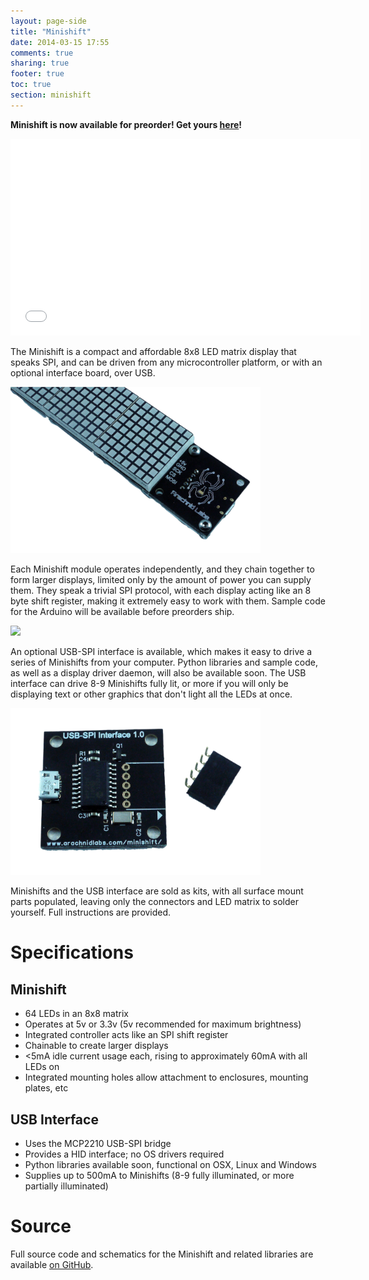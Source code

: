 ```yaml
---
layout: page-side
title: "Minishift"
date: 2014-03-15 17:55
comments: true
sharing: true
footer: true
toc: true
section: minishift
---
```

**Minishift is now available for preorder! Get yours [here](https://www.tindie.com/products/arachnidlabs/minishift/)!**

<iframe width="560" height="315" src="//www.youtube.com/embed/DGM5Mnr_MeA?rel=0" frameborder="0" allowfullscreen></iframe>

The Minishift is a compact and affordable 8x8 LED matrix display that speaks SPI, and can be driven from any microcontroller platform, or with an optional interface board, over USB.

<img src="front.png" width="400">

Each Minishift module operates independently, and they chain together to form larger displays, limited only by the amount of power you can supply them. They speak a trivial SPI protocol, with each display acting like an 8 byte shift register, making it extremely easy to work with them. Sample code for the Arduino will be available before preorders ship.

<img src="back.png" width="400">

An optional USB-SPI interface is available, which makes it easy to drive a series of Minishifts from your computer. Python libraries and sample code, as well as a display driver daemon, will also be available soon. The USB interface can drive 8-9 Minishifts fully lit, or more if you will only be displaying text or other graphics that don't light all the LEDs at once.

<img src="usb-interface.png" width="400">

Minishifts and the USB interface are sold as kits, with all surface mount parts populated, leaving only the connectors and LED matrix to solder yourself. Full instructions are provided.

# Specifications
## Minishift

 * 64 LEDs in an 8x8 matrix
 * Operates at 5v or 3.3v (5v recommended for maximum brightness)
 * Integrated controller acts like an SPI shift register
 * Chainable to create larger displays
 * <5mA idle current usage each, rising to approximately 60mA with all LEDs on
 * Integrated mounting holes allow attachment to enclosures, mounting plates, etc

## USB Interface

 * Uses the MCP2210 USB-SPI bridge
 * Provides a HID interface; no OS drivers required
 * Python libraries available soon, functional on OSX, Linux and Windows
 * Supplies up to 500mA to Minishifts (8-9 fully illuminated, or more partially illuminated)

# Source

Full source code and schematics for the Minishift and related libraries are available [on GitHub](https://github.com/arachnidlabs/minishift/).
